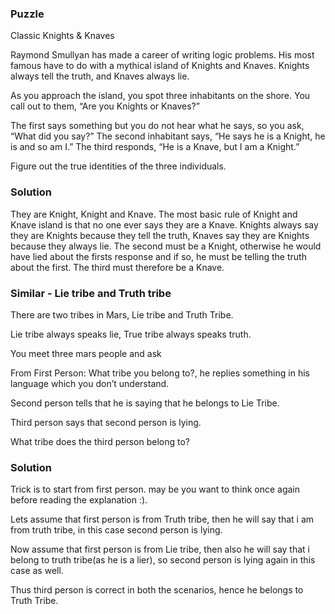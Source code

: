 ### Puzzle 

Classic Knights & Knaves

Raymond Smullyan has made a career of writing logic problems. His most famous have to do with a mythical island of Knights and Knaves. Knights always tell the truth, and Knaves always lie.

As you approach the island, you spot three inhabitants on the shore. You call out to them, “Are you Knights or Knaves?” 

The first says something but you do not hear what he says, so you ask, “What did you say?” 
The second inhabitant says, “He says he is a Knight, he is and so am I.” 
The third responds, “He is a Knave, but I am a Knight.” 

Figure out the true identities of the three individuals.

### Solution 

They are Knight, Knight and Knave. The most basic rule of Knight and Knave island is that no one ever says they are a Knave. 
Knights always say they are Knights because they tell the truth, Knaves say they are Knights because they always lie. 
The second must be a Knight, otherwise he would have lied about the firsts response and if so, he must be telling the truth about the first. 
The third must therefore be a Knave.


### Similar - Lie tribe and Truth tribe

There are two tribes in Mars, Lie tribe and Truth Tribe.

Lie tribe always speaks lie, True tribe always speaks truth.

You meet three mars people and ask

From First Person: What tribe you belong to?, he replies something in his language which you don’t understand.

Second person tells that he is saying that he belongs to Lie Tribe.

Third person says that second person is lying.

What tribe does the third person belong to?


### Solution 
Trick is to start from first person. may be you want to think once again before reading the explanation :).

Lets assume that first person is from Truth tribe, then he will say that i am from truth tribe, in this case second person is lying.

Now assume that first person is from Lie tribe, then also he will say that i belong to truth tribe(as he is a lier), so second person is lying again in this case as well.

Thus third person is correct in both the scenarios, hence he belongs to Truth Tribe.

